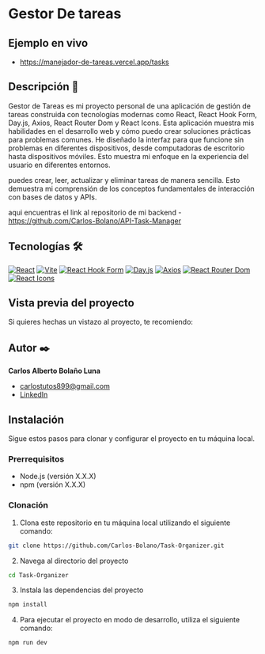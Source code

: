 # Gestor De tareas 
<!-- ![Imagen del proyecto](https://github.com/timmyandersonpro/kata_pixar/blob/main/assets/ele_trailer.jpg?raw=true) -->

## Ejemplo en vivo
- https://manejador-de-tareas.vercel.app/tasks

## Descripción 📑
 Gestor de Tareas es mi proyecto personal de una aplicación de gestión de tareas construida con tecnologías modernas como React, React Hook Form, Day.js, Axios, React Router Dom y React Icons. Esta aplicación muestra mis habilidades en el desarrollo web y cómo puedo crear soluciones prácticas para problemas comunes.
He diseñado la interfaz para que funcione sin problemas en diferentes dispositivos, desde computadoras de escritorio hasta dispositivos móviles. Esto muestra mi enfoque en la experiencia del usuario en diferentes entornos.
 
puedes crear, leer, actualizar y eliminar tareas de manera sencilla. Esto demuestra mi comprensión de los conceptos fundamentales de interacción con bases de datos y APIs.

aqui encuentras el link al repositorio de mi backend
-https://github.com/Carlos-Bolano/API-Task-Manager


## Tecnologías 🛠
<!-- Iconos sacados de: https://github.com/hendrasob/badges/blob/master/README.md y https://github.com/alexandresanlim/Badges4-README.md-Profile -->
[![React](https://img.shields.io/badge/React-61DAFB?style=for-the-badge&logo=react&logoColor=black)](https://reactjs.org/)
[![Vite](https://img.shields.io/badge/Vite-646CFF?style=for-the-badge&logo=vite&logoColor=white)](https://vitejs.dev/)
[![React Hook Form](https://img.shields.io/badge/React_Hook_Form-0E86D4?style=for-the-badge&logo=react&logoColor=white)](https://react-hook-form.com/)
[![Day.js](https://img.shields.io/badge/Day.js-F7DF1E?style=for-the-badge&logo=javascript&logoColor=black)](https://day.js.org/)
[![Axios](https://img.shields.io/badge/Axios-007ACC?style=for-the-badge&logo=axios&logoColor=white)](https://axios-http.com/)
[![React Router Dom](https://img.shields.io/badge/React_Router_Dom-CA4245?style=for-the-badge&logo=react-router&logoColor=white)](https://reactrouter.com/)
[![React Icons](https://img.shields.io/badge/React_Icons-5AB3F3?style=for-the-badge&logo=react&logoColor=white)](https://react-icons.github.io/react-icons/)

## Vista previa del proyecto
Si quieres hechas un vistazo al proyecto, te recomiendo:


## Autor ✒️
**Carlos Alberto Bolaño Luna**

* [carlostutos899@gmail.com](carlostutos899@gmail.com)
* [LinkedIn](https://www.linkedin.com/in/carlos-bola%C3%B1o-716926191/)
<!-- * [Porfolio web](https://tu-dominio.com/) -->

## Instalación 
Sigue estos pasos para clonar y configurar el proyecto en tu máquina local.

### Prerrequisitos

- Node.js (versión X.X.X)
- npm (versión X.X.X)

### Clonación

1. Clona este repositorio en tu máquina local utilizando el siguiente comando:

```bash
git clone https://github.com/Carlos-Bolano/Task-Organizer.git
```

2. Navega al directorio del proyecto
 ```bash
cd Task-Organizer
   ```

3. Instala las dependencias del proyecto
```bash
npm install
   ```

4. Para ejecutar el proyecto en modo de desarrollo, utiliza el siguiente comando:
```bash
npm run dev
   ```
 
